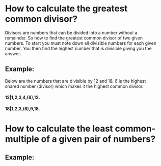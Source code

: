 # How to calculate the greatest common divisor? 

Divisors are numbers that can be divided into a number without a remainder. So how to find the greatest common divisor of two given numbers. To start you must note down all divisible numbers for each given number. You then find the highest number that is divisible giving you the answer. 

## Example:

Below are the numbers that are divisible by 12 and 18. 6 is the highest shared number (divisor) which makes it the highest common divisor.

#### 12|1,2,3,4,(6),12.
#### 18|1,2,3,(6),9,18.



# How to calculate the least common-multiple of a given pair of numbers?



## Example:





